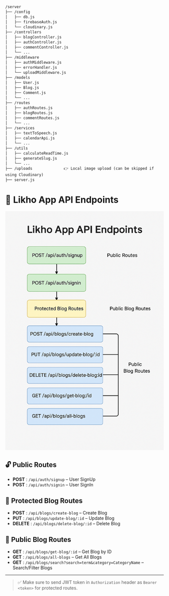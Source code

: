 ```
/server
├── /config
│   ├── db.js
│   ├── firebaseAuth.js
│   └── cloudinary.js
├── /controllers
│   ├── blogController.js
│   ├── authController.js
│   ├── commentController.js
│   └── ...
├── /middleware
│   ├── authMiddleware.js
│   ├── errorHandler.js
│   └── uploadMiddleware.js
├── /models
│   ├── User.js
│   ├── Blog.js
│   ├── Comment.js
│   └── ...
├── /routes
│   ├── authRoutes.js
│   ├── blogRoutes.js
│   ├── commentRoutes.js
│   └── ...
├── /services
│   ├── textToSpeech.js
│   ├── calendarApi.js
│   └── ...
├── /utils
│   ├── calculateReadTime.js
│   ├── generateSlug.js
│   └── ...
├── /uploads              👉 Local image upload (can be skipped if using Cloudinary)
├── server.js
```


# 📘 Likho App API Endpoints
![API EndPoints](./uploads/images/endPoint.png)


## 🔓 Public Routes
- **POST** : `/api/auth/signup` – User SignUp  
- **POST** : `/api/auth/signin` – User SignIn  

## 🔐 Protected Blog Routes
- **POST** : `/api/blogs/create-blog` – Create Blog  
- **PUT** : `/api/blogs/update-blog/:id` – Update Blog  
- **DELETE** : `/api/blogs/delete-blog/:id` – Delete Blog  

## 📖 Public Blog Routes
- **GET** : `/api/blogs/get-blog/:id` – Get Blog by ID  
- **GET** : `/api/blogs/all-blogs` – Get All Blogs  
- **GET** : `/api/blogs/search?search=term&category=CategoryName` – Search/Filter Blogs  

---

> ✅ Make sure to send JWT token in `Authorization` header as `Bearer <token>` for protected routes.
